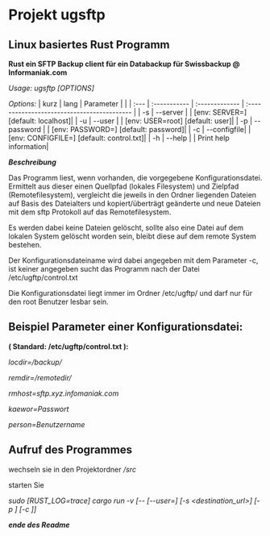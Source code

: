 # Projekt ugsftp

## Linux basiertes Rust Programm

**Rust ein SFTP Backup client für ein Databackup für  Swissbackup @ Informaniak.com**

*Usage: ugsftp [OPTIONS]*

*Options:*
  | kurz | lang | Parameter | |
  | :--- | :----------- | :------------- | :------------------------------------------ |
  | -s | --server | <SERVER> |         [env: SERVER=] [default: localhost]|
  | -u | --user |<USER>      |        [env: USER=root] [default: user]|
  | -p | --password |<PASSWORD> |     [env: PASSWORD=] [default: password]|
  | -c | --configfile| <CONFIGFILE> |  [env: CONFIGFILE=] [default: control.txt]|
  | -h | --help      | |              Print help information|


***Beschreibung***

Das Programm liest, wenn vorhanden, die vorgegebene Konfigurationsdatei. Ermittelt aus dieser
einen Quellpfad (lokales Filesystem) und Zielpfad (Remotefilesystem),
vergleicht die jeweils in den Ordner liegenden Dateien auf Basis des Dateialters und kopiert/überträgt
geänderte und neue Dateien mit dem sftp Protokoll auf das Remotefilesystem.

Es werden dabei keine Dateien gelöscht, sollte also eine Datei auf dem lokalen System gelöscht worden sein,
bleibt diese auf dem remote System bestehen.

Der Konfigurationsdateiname wird dabei angegeben mit dem Parameter -c, ist keiner angegeben
sucht das Programm nach der Datei /etc/ugftp/control.txt

Die Konfigurationsdatei liegt immer im Ordner /etc/ugftp/
und darf nur für den root Benutzer lesbar sein.

## Beispiel Parameter einer Konfigurationsdatei:

**( Standard: /etc/ugftp/control.txt ):**

*locdir=/backup/*

*remdir=/remotedir/*

*rmhost=sftp.xyz.infomaniak.com*

*kaewor=Passwort*

*person=Benutzername*




## Aufruf des Programmes

wechseln sie in den Projektordner */src*

starten Sie

*sudo [RUST_LOG=trace] cargo run -v [-- [--user=<user>] [-s <destination_url>] [-p <passwort>] [-c <congfigfile>]]*



***ende des Readme***
